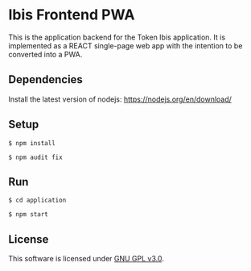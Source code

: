 # Ibis Frontend PWA

This is the application backend for the Token Ibis application. It is implemented as a REACT single-page web app with the intention to be converted into a PWA.

## Dependencies

Install the latest version of nodejs: https://nodejs.org/en/download/

## Setup

`$ npm install`

`$ npm audit fix`

## Run

`$ cd application`

`$ npm start`

## License

This software is licensed under [GNU GPL v3.0](./LICENSE).
